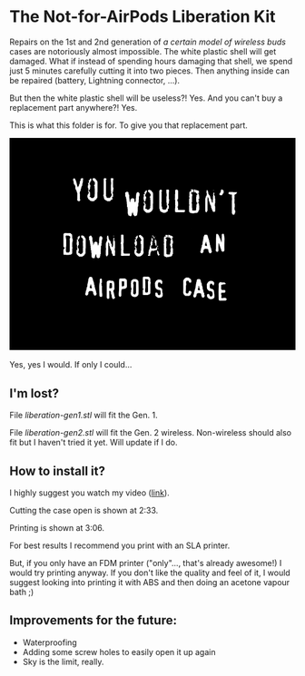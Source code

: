 # The Not-for-AirPods Liberation Kit

Repairs on the 1st and 2nd generation of *a certain model of wireless buds* cases are notoriously almost impossible. The white plastic shell will get damaged. What if instead of spending hours damaging that shell, we spend just 5 minutes carefully cutting it into two pieces. Then anything inside can be repaired (battery, Lightning connector, ...).

But then the white plastic shell will be useless?! Yes. And you can't buy a replacement part anywhere?! Yes.

This is what this folder is for. To give you that replacement part.

![You wouldn't download an AirPods case](./wouldnt_download.jpg)

Yes, yes I would. If only I could...

## I'm lost?

File *liberation-gen1.stl* will fit the Gen. 1.

File *liberation-gen2.stl* will fit the Gen. 2 wireless. Non-wireless should also fit but I haven't tried it yet. Will update if I do.

## How to install it?

I highly suggest you watch my video ([link](https://www.youtube.com/watch?v=RQqk45ps9kg)).

Cutting the case open is shown at 2:33.

Printing is shown at 3:06.

For best results I recommend you print with an SLA printer.

But, if you only have an FDM printer ("only"..., that's already awesome!) I would try printing anyway. If you don't like the quality and feel of it, I would suggest looking into printing it with ABS and then doing an acetone vapour bath ;)

## Improvements for the future:

- Waterproofing
- Adding some screw holes to easily open it up again
- Sky is the limit, really.
